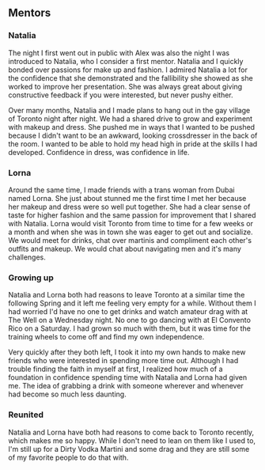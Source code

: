 ## Mentors

### Natalia

The night I first went out in public with Alex was also the night I was introduced to Natalia, who I consider a first mentor. Natalia and I quickly bonded over passions for make up and fashion. I admired Natalia a lot for the confidence that she demonstrated and the fallibility she showed as she worked to improve her presentation. She was always great about giving constructive feedback if you were interested, but never pushy either.

Over many months, Natalia and I made plans to hang out in the gay village of Toronto night after night. We had a shared drive to grow and experiment with makeup and dress. She pushed me in ways that I wanted to be pushed because I didn't want to be an awkward, looking crossdresser in the back of the room. I wanted to be able to hold my head high in pride at the skills I had developed. Confidence in dress, was confidence in life.

### Lorna

Around the same time, I made friends with a trans woman from Dubai named Lorna. She just about stunned me the first time I met her because her makeup and dress were so well put together. She had a clear sense of taste for higher fashion and the same passion for improvement that I shared with Natalia. Lorna would visit Toronto from time to time for a few weeks or a month and when she was in town she was eager to get out and socialize. We would meet for drinks, chat over martinis and compliment each other's outfits and makeup. We would chat about navigating men and it's many challenges.

### Growing up

Natalia and Lorna both had reasons to leave Toronto at a similar time the following Spring and it left me feeling very empty for a while. Without them I had worried I'd have no one to get drinks and watch amateur drag with at The Well on a Wednesday night. No one to go dancing with at El Convento Rico on a Saturday. I had grown so much with them, but it was time for the training wheels to come off and find my own independence.

Very quickly after they both left, I took it into my own hands to make new friends who were interested in spending more time out. Although I had trouble finding the faith in myself at first, I realized how much of a foundation in confidence spending time with Natalia and Lorna had given me. The idea of grabbing a drink with someone wherever and whenever had become so much less daunting.

### Reunited

Natalia and Lorna have both had reasons to come back to Toronto recently, which makes me so happy. While I don't need to lean on them like I used to, I'm still up for a Dirty Vodka Martini and some drag and they are still some of my favorite people to do that with.


